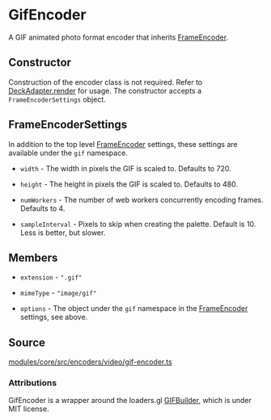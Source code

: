 # GifEncoder

A GIF animated photo format encoder that inherits [FrameEncoder](/docs/api-reference/encoder/frame-encoder).

## Constructor

Construction of the encoder class is not required. Refer to [DeckAdapter.render](/docs/api-reference/deck-adapter#render) for usage. The constructor accepts a `FrameEncoderSettings` object.

## FrameEncoderSettings

In addition to the top level [FrameEncoder](/docs/api-reference/encoder/frame-encoder) settings, these settings are available under the `gif` namespace.

* `width` - The width in pixels the GIF is scaled to. Defaults to 720.

* `height` - The height in pixels the GIF is scaled to. Defaults to 480.

* `numWorkers` - The number of web workers concurrently encoding frames. Defaults to 4.

* `sampleInterval` - Pixels to skip when creating the palette. Default is 10. Less is better, but slower.


## Members

* `extension` - `".gif"`

* `mimeType` - `"image/gif"`

* `options` - The object under the `gif` namespace in the [FrameEncoder](/docs/api-reference/encoder/frame-encoder) settings, see above.

## Source

[modules/core/src/encoders/video/gif-encoder.ts](https://github.com/visgl/hubble.gl/tree/1.4-release/modules/core/src/encoders/video/gif-encoder.ts)

### Attributions

GifEncoder is a wrapper around the loaders.gl [GIFBuilder](https://loaders.gl/modules/video/docs/api-reference/gif-builder), which is under MIT license.
